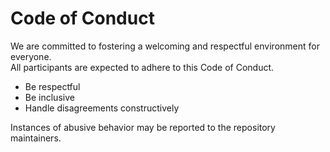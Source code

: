 # Code of Conduct

We are committed to fostering a welcoming and respectful environment for everyone.  
All participants are expected to adhere to this Code of Conduct.

- Be respectful
- Be inclusive
- Handle disagreements constructively

Instances of abusive behavior may be reported to the repository maintainers.
